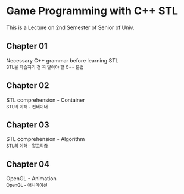 Game Programming with C++ STL
============================
This is a Lecture on 2nd Semester of Senior of Univ.

Chapter 01
----------
Necessary C++ grammar before learning STL<br>
<sub>STL을 학습하기 전 꼭 알아야 할 C++ 문법</sub>

Chapter 02
----------
STL comprehension - Container<br>
<sub>STL의 이해 - 컨테이너</sub>

Chapter 03
----------
STL comprehension - Algorithm<br>
<sub>STL의 이해 - 알고리즘</sub>

Chapter 04
----------
OpenGL - Animation<br>
<sub>OpenGL - 애니메이션</sub>
